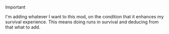 > [!IMPORTANT]
> I'm adding whatever I want to this mod, on the condition that it enhances my survival experience. This means doing runs in survival and deducing from that what to add.
